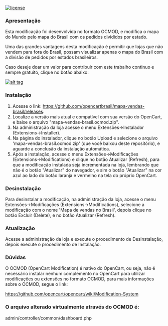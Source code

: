 [![license][licenca-badge]][LICENSE]

### Apresentação

Esta modificação foi desenvolvida no formato OCMOD, e modifica o mapa do Mundo pelo mapa do Brasil com os pedidos divididos por estado.

Uma das grandes vantagens desta modificação é permitir que lojas que não vendem para fora do Brasil, possam visualizar apenas o mapa do Brasil com a divisão de pedidos por estados brasileiros.

Caso deseje doar um valor para contribuir com este trabalho continuo e sempre gratuito, clique no botão abaixo:

[![alt tag](https://www.paypalobjects.com/pt_BR/BR/i/btn/btn_donateCC_LG.gif)](https://www.paypal.com/cgi-bin/webscr?cmd=_s-xclick&hosted_button_id=7G9TR9PXS6G5J)

### Instalação

 1. Acesse o link: https://github.com/opencartbrasil/mapa-vendas-brasil/releases.
 2. Localize a versão mais atual e compatível com sua versão do OpenCart, e baixe o arquivo "mapa-vendas-brasil.ocmod.zip".
 3. Na administração da loja acesse o menu Extensões→Instalador (Extensions→Installer).
 4. Na página do instalador, clique no botão Upload e selecione o arquivo 'mapa-vendas-brasil.ocmod.zip' (que você baixou deste repositório), e aguarde a conclusão da instalação automática.
 5. Após a instalação, acesse o menu Extensões→Modificações (Extensions→Modifications) e clique no botão Atualizar (Refresh), para que a modificação instalada seja incrementada na loja, lembrando que não é o botão "Atualizar" do navegador, e sim o botão "Atualizar" na cor azul ao lado do botão laranja e vermelho na tela do próprio OpenCart.

### Desinstalação

Para desinstalar a modificação, na administração da loja, acesse o menu Extensões→Modificações (Extensions→Modifications), selecione a modificação com o nome 'Mapa de vendas no Brasil', depois clique no botão Excluir (Delete), e no botão Atualizar (Refresh).

### Atualização

Acesse a administração da loja e execute o procedimento de Desinstalação, depois execute o procedimento de Instalação.

### Dúvidas

O OCMOD (OpenCart Modification) é nativo do OpenCart, ou seja, não é necessário instalar nenhum complemento no OpenCart para utilizar modificações ou extensões no formato OCMOD, para mais informações sobre o OCMOD, segue o link:

https://github.com/opencart/opencart/wiki/Modification-System

### O arquivo alterado virtualmente através do OCMOD é:

admin/controller/common/dashboard.php

[licenca-badge]: https://img.shields.io/badge/licença-GPLv3-blue.svg
[LICENSE]: ./LICENSE
